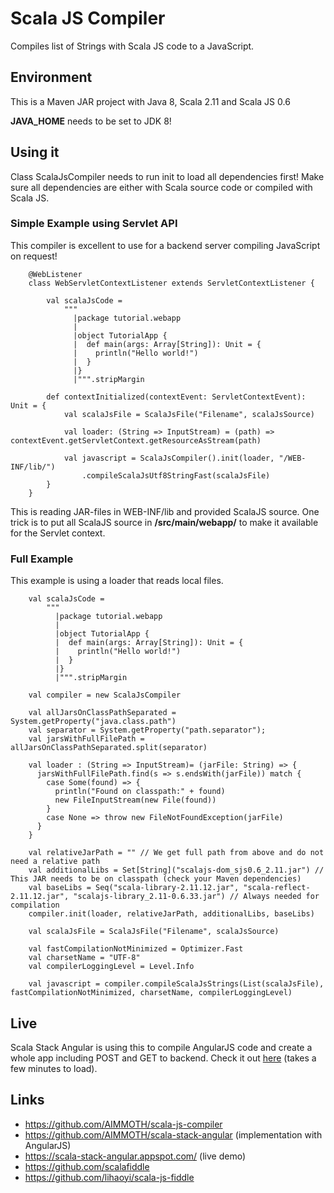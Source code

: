 # Scala JS Compiler
Compiles list of Strings with Scala JS code to a JavaScript.

## Environment
This is a Maven JAR project with Java 8, Scala 2.11 and Scala JS 0.6

**JAVA_HOME** needs to be set to JDK 8!

## Using it
Class ScalaJsCompiler needs to run init to load all dependencies first!
Make sure all dependencies are either with Scala source code or compiled with Scala JS.

### Simple Example using Servlet API
This compiler is excellent to use for a backend server compiling JavaScript on request!
```
    @WebListener
    class WebServletContextListener extends ServletContextListener {
    
        val scalaJsCode =
            """
              |package tutorial.webapp
              |
              |object TutorialApp {
              |  def main(args: Array[String]): Unit = {
              |    println("Hello world!")
              |  }
              |}
              |""".stripMargin
              
        def contextInitialized(contextEvent: ServletContextEvent): Unit = {
            val scalaJsFile = ScalaJsFile("Filename", scalaJsSource)
            
            val loader: (String => InputStream) = (path) => contextEvent.getServletContext.getResourceAsStream(path)
            
            val javascript = ScalaJsCompiler().init(loader, "/WEB-INF/lib/")
                .compileScalaJsUtf8StringFast(scalaJsFile)
        }
    }
```
This is reading JAR-files in WEB-INF/lib and provided ScalaJS source.
One trick is to put all ScalaJS source in **/src/main/webapp/** to make it available for the Servlet context.

### Full Example
This example is using a loader that reads local files.
```
    val scalaJsCode =
        """
          |package tutorial.webapp
          |
          |object TutorialApp {
          |  def main(args: Array[String]): Unit = {
          |    println("Hello world!")
          |  }
          |}
          |""".stripMargin
          
    val compiler = new ScalaJsCompiler
    
    val allJarsOnClassPathSeparated = System.getProperty("java.class.path")
    val separator = System.getProperty("path.separator");
    val jarsWithFullFilePath = allJarsOnClassPathSeparated.split(separator)

    val loader : (String => InputStream)= (jarFile: String) => {
      jarsWithFullFilePath.find(s => s.endsWith(jarFile)) match {
        case Some(found) => {
          println("Found on classpath:" + found)
          new FileInputStream(new File(found))
        }
        case None => throw new FileNotFoundException(jarFile)
      }
    }

    val relativeJarPath = "" // We get full path from above and do not need a relative path
    val additionalLibs = Set[String]("scalajs-dom_sjs0.6_2.11.jar") // This JAR needs to be on classpath (check your Maven dependencies)
    val baseLibs = Seq("scala-library-2.11.12.jar", "scala-reflect-2.11.12.jar", "scalajs-library_2.11-0.6.33.jar") // Always needed for compilation
    compiler.init(loader, relativeJarPath, additionalLibs, baseLibs)
    
    val scalaJsFile = ScalaJsFile("Filename", scalaJsSource)
    
    val fastCompilationNotMinimized = Optimizer.Fast
    val charsetName = "UTF-8"
    val compilerLoggingLevel = Level.Info
  
    val javascript = compiler.compileScalaJsStrings(List(scalaJsFile), fastCompilationNotMinimized, charsetName, compilerLoggingLevel)
```

## Live
Scala Stack Angular is using this to compile AngularJS code and create a whole app including POST and GET to backend.
Check it out [here](https://scala-stack-angular.appspot.com/) (takes a few minutes to load).

## Links
* https://github.com/AIMMOTH/scala-js-compiler
* https://github.com/AIMMOTH/scala-stack-angular (implementation with AngularJS)
* https://scala-stack-angular.appspot.com/ (live demo)
* https://github.com/scalafiddle 
* https://github.com/lihaoyi/scala-js-fiddle 